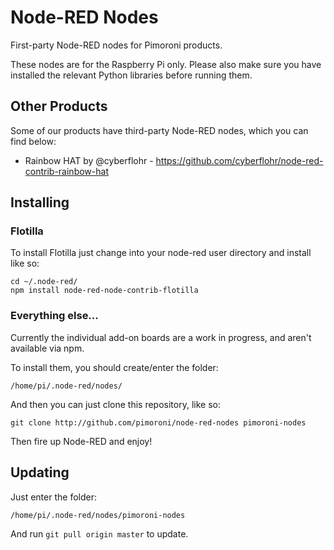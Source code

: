 # Node-RED Nodes

First-party Node-RED nodes for Pimoroni products.

These nodes are for the Raspberry Pi only. Please also make sure you have installed the relevant Python libraries before running them.

## Other Products

Some of our products have third-party Node-RED nodes, which you can find below:

* Rainbow HAT by @cyberflohr - https://github.com/cyberflohr/node-red-contrib-rainbow-hat

## Installing

### Flotilla

To install Flotilla just change into your node-red user directory and install like so:

```
cd ~/.node-red/
npm install node-red-node-contrib-flotilla
```

### Everything else...

Currently the individual add-on boards are a work in progress, and aren't available via npm.

To install them, you should create/enter the folder:

```
/home/pi/.node-red/nodes/
```

And then you can just clone this repository, like so:

```
git clone http://github.com/pimoroni/node-red-nodes pimoroni-nodes
```

Then fire up Node-RED and enjoy!

## Updating

Just enter the folder:

```
/home/pi/.node-red/nodes/pimoroni-nodes
```

And run `git pull origin master` to update.
